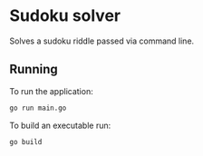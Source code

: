 # Sudoku solver

Solves a sudoku riddle passed via command line.

## Running
To run the application:
```bash
go run main.go
```

To build an executable run:

```bash
go build
```
